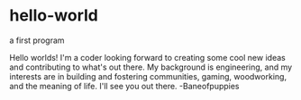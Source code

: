 # hello-world
a first program

Hello worlds!
 I'm a coder looking forward to creating some cool new ideas and contributing to what's out there.
 My background is engineering, and my interests are in building and fostering communities, gaming, woodworking, and the meaning of life.
 I'll see you out there.
 -Baneofpuppies
